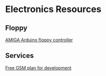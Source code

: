 # Electronics Resources

## Floppy

[AMIGA Arduino floppy controller](http://amiga.robsmithdev.co.uk/)

## Services

[Free GSM plan for development](https://hologram.io/iot-sim-card/)
